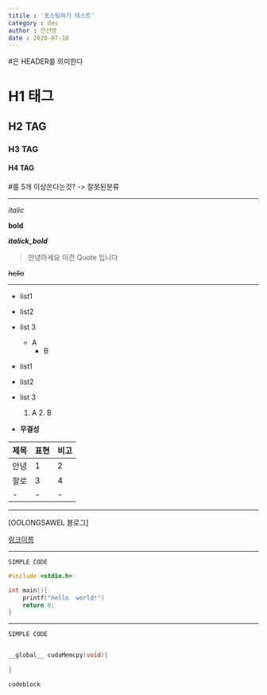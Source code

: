 ```yaml
---
titile : '포스팅하기 테스트'
category : dev
author : 안선영
date : 2020-07-10
---
```



\#은 HEADER를 의미한다
# H1 태그
## H2 TAG
### H3 TAG
#### H4 TAG

\#를 5개 이상쓴다는것? -> 잘못된분류

---

_italic_

**bold**

**_italick_bold_**

> 안녕하세요 이건 Quote 입니다

~~hello~~

---

- list1
- list2
- list 3
    - A
        - B

- list1
- list2
- list 3
    1. A
        2. B

- **무결성** 

|제목|표현|비고|
|-|-|-|
|안녕|1|2|
|할로|3|4|
|-|-|-|

---

[OOLONGSAWEL 블로그]

[링크이름](WWWW.NAVER.COM)


---

`SIMPLE CODE`

```c++
#include <stdio.h>

int main(){
    printf("hello  world!")
    return 0;
}
```

----

`SIMPLE CODE`
```c

__global__ cudaMemcpy(void){
    
}

```


```java
codeblock

